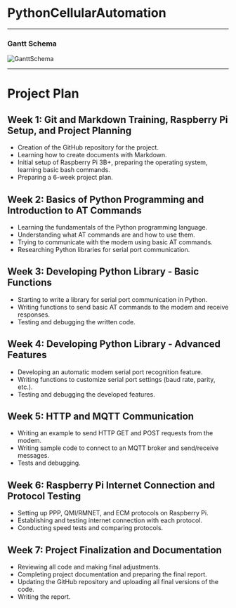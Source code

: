 # PythonCellularAutomation
---------------------------------------------------------------

### Gantt Schema


![GanttSchema](https://github.com/resulozdemir/PythonCellularAutomation/assets/102479969/3059408f-bdf8-48ac-bd49-aed581989e56)

---

# Project Plan

## Week 1: Git and Markdown Training, Raspberry Pi Setup, and Project Planning
- Creation of the GitHub repository for the project.
- Learning how to create documents with Markdown.
- Initial setup of Raspberry Pi 3B+, preparing the operating system, learning basic bash commands.
- Preparing a 6-week project plan.

## Week 2: Basics of Python Programming and Introduction to AT Commands
- Learning the fundamentals of the Python programming language.
- Understanding what AT commands are and how to use them.
- Trying to communicate with the modem using basic AT commands.
- Researching Python libraries for serial port communication.

## Week 3: Developing Python Library - Basic Functions
- Starting to write a library for serial port communication in Python.
- Writing functions to send basic AT commands to the modem and receive responses.
- Testing and debugging the written code.

## Week 4: Developing Python Library - Advanced Features
- Developing an automatic modem serial port recognition feature.
- Writing functions to customize serial port settings (baud rate, parity, etc.).
- Testing and debugging the developed features.

## Week 5: HTTP and MQTT Communication
- Writing an example to send HTTP GET and POST requests from the modem.
- Writing sample code to connect to an MQTT broker and send/receive messages.
- Tests and debugging.

## Week 6: Raspberry Pi Internet Connection and Protocol Testing
- Setting up PPP, QMI/RMNET, and ECM protocols on Raspberry Pi.
- Establishing and testing internet connection with each protocol.
- Conducting speed tests and comparing protocols.

## Week 7: Project Finalization and Documentation
- Reviewing all code and making final adjustments.
- Completing project documentation and preparing the final report.
- Updating the GitHub repository and uploading all final versions of the code.
- Writing the report.